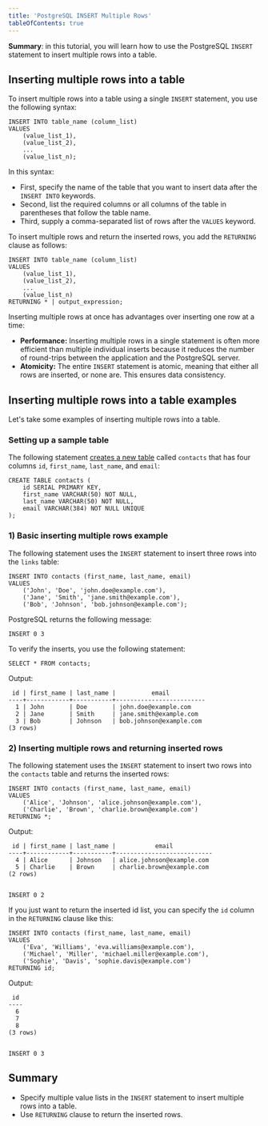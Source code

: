 ```yaml
---
title: 'PostgreSQL INSERT Multiple Rows'
tableOfContents: true
---
```


**Summary**: in this tutorial, you will learn how to use the PostgreSQL `INSERT` statement to insert multiple rows into a table.



## Inserting multiple rows into a table



To insert multiple rows into a table using a single `INSERT` statement, you use the following syntax:



```
INSERT INTO table_name (column_list)
VALUES
    (value_list_1),
    (value_list_2),
    ...
    (value_list_n);
```



In this syntax:



- First, specify the name of the table that you want to insert data after the `INSERT INTO` keywords.
- Second, list the required columns or all columns of the table in parentheses that follow the table name.
- Third, supply a comma-separated list of rows after the `VALUES` keyword.


To insert multiple rows and return the inserted rows, you add the `RETURNING` clause as follows:



```
INSERT INTO table_name (column_list)
VALUES
    (value_list_1),
    (value_list_2),
    ...
    (value_list_n)
RETURNING * | output_expression;
```



Inserting multiple rows at once has advantages over inserting one row at a time:



- **Performance:** Inserting multiple rows in a single statement is often more efficient than multiple individual inserts because it reduces the number of round-trips between the application and the PostgreSQL server.
- **Atomicity:** The entire `INSERT` statement is atomic, meaning that either all rows are inserted, or none are. This ensures data consistency.


## Inserting multiple rows into a table examples



Let's take some examples of inserting multiple rows into a table.



### Setting up a sample table



The following statement [creates a new table](/docs/postgresql/postgresql-create-table) called `contacts` that has four columns `id`, `first_name`, `last_name`, and `email`:



```
CREATE TABLE contacts (
    id SERIAL PRIMARY KEY,
    first_name VARCHAR(50) NOT NULL,
    last_name VARCHAR(50) NOT NULL,
    email VARCHAR(384) NOT NULL UNIQUE
);
```



### 1) Basic inserting multiple rows example



The following statement uses the `INSERT` statement to insert three rows into the `links` table:



```
INSERT INTO contacts (first_name, last_name, email)
VALUES
    ('John', 'Doe', 'john.doe@example.com'),
    ('Jane', 'Smith', 'jane.smith@example.com'),
    ('Bob', 'Johnson', 'bob.johnson@example.com');
```



PostgreSQL returns the following message:



```
INSERT 0 3
```



To verify the inserts, you use the following statement:



```
SELECT * FROM contacts;
```



Output:



```
 id | first_name | last_name |          email
----+------------+-----------+-------------------------
  1 | John       | Doe       | john.doe@example.com
  2 | Jane       | Smith     | jane.smith@example.com
  3 | Bob        | Johnson   | bob.johnson@example.com
(3 rows)
```



### 2) Inserting multiple rows and returning inserted rows



The following statement uses the `INSERT` statement to insert two rows into the `contacts` table and returns the inserted rows:



```
INSERT INTO contacts (first_name, last_name, email)
VALUES
    ('Alice', 'Johnson', 'alice.johnson@example.com'),
    ('Charlie', 'Brown', 'charlie.brown@example.com')
RETURNING *;
```



Output:



```
 id | first_name | last_name |           email
----+------------+-----------+---------------------------
  4 | Alice      | Johnson   | alice.johnson@example.com
  5 | Charlie    | Brown     | charlie.brown@example.com
(2 rows)


INSERT 0 2
```



If you just want to return the inserted id list, you can specify the `id` column in the `RETURNING` clause like this:



```
INSERT INTO contacts (first_name, last_name, email)
VALUES
    ('Eva', 'Williams', 'eva.williams@example.com'),
    ('Michael', 'Miller', 'michael.miller@example.com'),
    ('Sophie', 'Davis', 'sophie.davis@example.com')
RETURNING id;
```



Output:



```
 id
----
  6
  7
  8
(3 rows)


INSERT 0 3
```



## Summary



- Specify multiple value lists in the `INSERT` statement to insert multiple rows into a table.
- Use `RETURNING` clause to return the inserted rows.
